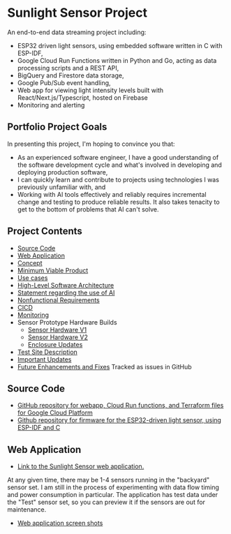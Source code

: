 # Sunlight Sensor Project

An end-to-end data streaming project including:

- ESP32 driven light sensors, using embedded software written in C with ESP-IDF, 
- Google Cloud Run Functions written in Python and Go, acting as data processing scripts and a REST API,
- BigQuery and Firestore data storage,
- Google Pub/Sub event handling,
- Web app for viewing light intensity levels built with React/Next.js/Typescript, hosted on Firebase
- Monitoring and alerting

## Portfolio Project Goals

In presenting this project, I'm hoping to convince you that:

- As an experienced software engineer, I have a good understanding of the software development cycle and what's involved in developing and deploying production software,
- I can quickly learn and contribute to projects using technologies I was previously unfamiliar with, and
- Working with AI tools effectively and reliably requires incremental change and testing to produce reliable results.  It also takes tenacity to get to the bottom of problems that AI can't solve.

## Project Contents

- [Source Code](#source-code)
- [Web Application](#web-application)
- [Concept](Concept.md)
- [Minimum Viable Product](MinimumViableProduct.md)
- [Use cases](UseCases.md)
- [High-Level Software Architecture](Architecture.md)
- [Statement regarding the use of AI](UseOfAI.md)
- [Nonfunctional Requirements](Nonfunctional.md)
- [CICD](CICD.md)
- [Monitoring](Monitoring.md)
- Sensor Prototype Hardware Builds
  - [Sensor Hardware V1](SensorHardwareV1)
  - [Sensor Hardware V2](SensorHardwareV2)
  - [Enclosure Updates](EnclosureUpdates.md)
- [Test Site Description](Site.md)
- [Important Updates](ImportantUpdates.md)
- [Future Enhancements and Fixes](https://github.com/users/kden/projects/1) Tracked as issues in GitHub

## Source Code

- [GitHub repository for webapp, Cloud Run functions, and Terraform files for Google Cloud Platform
  ](https://github.com/kden/sunlight_sensor_gcp)
- [Github repository for firmware for the ESP32-driven light sensor, using ESP-IDF and C
  ](https://github.com/kden/esp32_sunlight_sensor)

## Web Application

- [Link to the Sunlight Sensor web application.](https://sunlight.codepaw.com/)

At any given time, there may be 1-4 sensors running in the "backyard" sensor set.  I am still in the process of experimenting with data flow timing and power consumption in particular.  The application has test data under the "Test" sensor set, so you can preview it if the sensors are out for maintenance.

- [Web application screen shots](WebappScreenshots.md)
